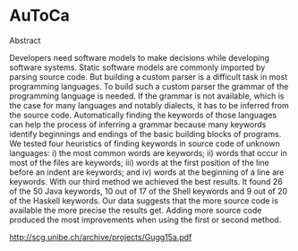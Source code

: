 AuToCa
======

Abstract

Developers need software models to make decisions while developing
software systems. Static software models are commonly imported by parsing
source code. But building a custom parser is a difficult task in most
programming languages. To build such a custom parser the grammar of the
programming language is needed. If the grammar is not available, which is
the case for many languages and notably dialects, it has to be inferred from
the source code. Automatically finding the keywords of those languages can
help the process of inferring a grammar because many keywords identify
beginnings and endings of the basic building blocks of programs.
We tested four heuristics of finding keywords in source code of unknown
languages: i) the most common words are keywords; ii) words that occur
in most of the files are keywords; iii) words at the first position of the line
before an indent are keywords; and iv) words at the beginning of a line are
keywords.
With our third method we achieved the best results. It found 26 of the
50 Java keywords, 10 out of 17 of the Shell keywords and 9 out of 20 of the
Haskell keywords. Our data suggests that the more source code is available
the more precise the results get. Adding more source code produced the
most improvements when using the first or second method.

http://scg.unibe.ch/archive/projects/Gugg15a.pdf
